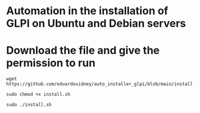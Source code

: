 # Automation in the installation of GLPI on Ubuntu and Debian servers

# Download the file and give the permission to run

```
wget https://github.com/eduardosidney/auto_installer_glpi/blob/main/install.sh

sudo chmod +x install.sh

sudo ./install.sh
 
````

